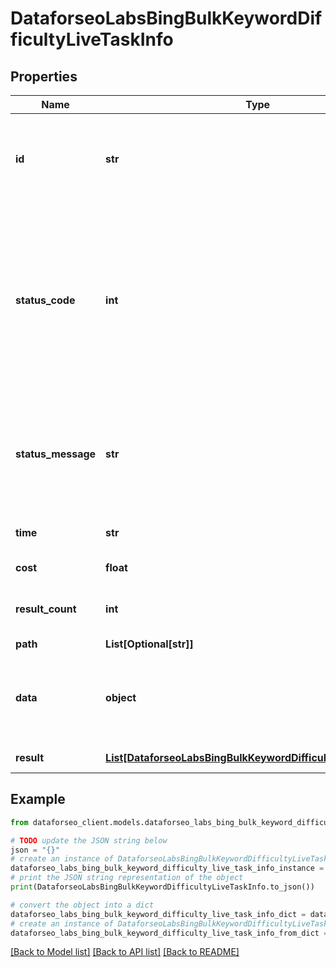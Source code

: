 # DataforseoLabsBingBulkKeywordDifficultyLiveTaskInfo


## Properties

Name | Type | Description | Notes
------------ | ------------- | ------------- | -------------
**id** | **str** | task identifier unique task identifier in our system in the UUID format | [optional] 
**status_code** | **int** | status code of the task generated by DataForSEO, can be within the following range: 10000-60000 you can find the full list of the response codes here | [optional] 
**status_message** | **str** | informational message of the task you can find the full list of general informational messages here | [optional] 
**time** | **str** | execution time, seconds | [optional] 
**cost** | **float** | total tasks cost, USD | [optional] 
**result_count** | **int** | number of elements in the result array | [optional] 
**path** | **List[Optional[str]]** | URL path | [optional] 
**data** | **object** | contains the same parameters that you specified in the POST request | [optional] 
**result** | [**List[DataforseoLabsBingBulkKeywordDifficultyLiveResultInfo]**](DataforseoLabsBingBulkKeywordDifficultyLiveResultInfo.md) | array of results | [optional] 

## Example

```python
from dataforseo_client.models.dataforseo_labs_bing_bulk_keyword_difficulty_live_task_info import DataforseoLabsBingBulkKeywordDifficultyLiveTaskInfo

# TODO update the JSON string below
json = "{}"
# create an instance of DataforseoLabsBingBulkKeywordDifficultyLiveTaskInfo from a JSON string
dataforseo_labs_bing_bulk_keyword_difficulty_live_task_info_instance = DataforseoLabsBingBulkKeywordDifficultyLiveTaskInfo.from_json(json)
# print the JSON string representation of the object
print(DataforseoLabsBingBulkKeywordDifficultyLiveTaskInfo.to_json())

# convert the object into a dict
dataforseo_labs_bing_bulk_keyword_difficulty_live_task_info_dict = dataforseo_labs_bing_bulk_keyword_difficulty_live_task_info_instance.to_dict()
# create an instance of DataforseoLabsBingBulkKeywordDifficultyLiveTaskInfo from a dict
dataforseo_labs_bing_bulk_keyword_difficulty_live_task_info_from_dict = DataforseoLabsBingBulkKeywordDifficultyLiveTaskInfo.from_dict(dataforseo_labs_bing_bulk_keyword_difficulty_live_task_info_dict)
```
[[Back to Model list]](../README.md#documentation-for-models) [[Back to API list]](../README.md#documentation-for-api-endpoints) [[Back to README]](../README.md)



